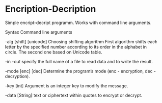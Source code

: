 # Encription-Decription
Simple encript-decript programm. Works with command line arguments.

Syntax 
Command line arguments

-alg [shift] [unicode]
Choosing shifting algorithm 
First algorithm shifts each letter by the specified number according to its order in the alphabet in circle. 
The second one  based on Unicode table.

-in 
-out 
specify the full name of a file to read data and to write the result.

-mode [enc] [dec]
Determine the program’s mode (enc - encryption, dec - decryption). 

-key [int]
Argument is an integer key to modify the message.

-data [String]
text or ciphertext within quotes to encrypt or decrypt.
